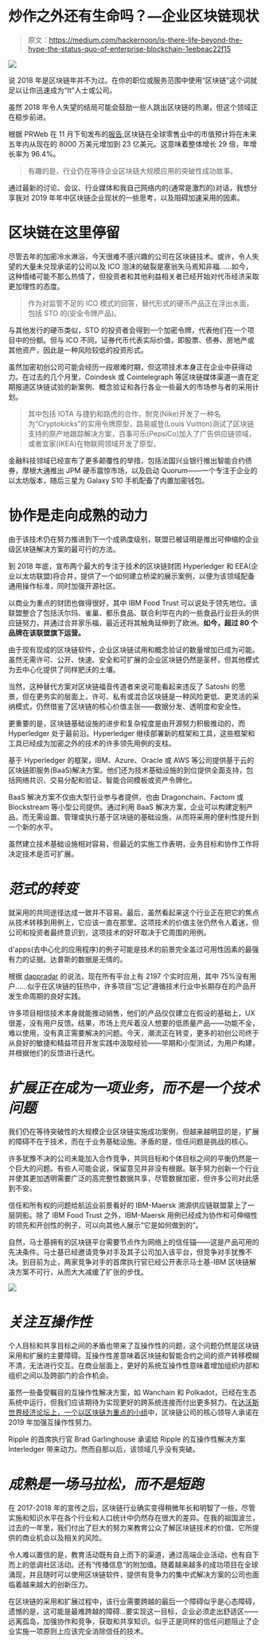 # 炒作之外还有生命吗？—企业区块链现状

> 原文：<https://medium.com/hackernoon/is-there-life-beyond-the-hype-the-status-quo-of-enterprise-blockchain-1eebeac22f15>

![](img/745a69aeb26fb397a1e5267b75355442.png)

说 2018 年是区块链年并不为过。在你的职位或服务范围中使用“区块链”这个词就足以让你迅速成为“It”人士或公司。

虽然 2018 年令人失望的结局可能会鼓励一些人跳出区块链的热潮，但这个领域正在稳步前进。

根据 PRWeb 在 11 月下旬发布的[报告](https://www.prweb.com/releases/blockchain_in_retail_projected_to_surpass_2_3b_by_2023/prweb15954706.htm),区块链在全球零售业中的市值预计将在未来五年内从现在的 8000 万美元增加到 23 亿美元。这意味着整体增长 29 倍，年增长率为 96.4%。

> 有趣的是，行业仍在等待企业区块链大规模应用的突破性成功故事。

通过最新的讨论、会议、行业媒体和我自己网络内的(通常是激烈的)对话，我想分享我对 2019 年年中区块链企业现状的一些思考，以及阻碍加速采用的因素。

# **区块链在这里停留**

尽管去年的加密冷水淋浴，今天很难不感兴趣的公司在区块链技术。或许，令人失望的大量未兑现承诺的公司以及 ICO 泡沫的破裂是塞翁失马焉知非福……如今，这种情绪可能不那么热情了，但投资者和其他利益相关者已经开始对代币经济采取更加理性的态度。

> 作为对监管不足的 ICO 模式的回答，替代形式的硬币产品正在浮出水面，包括 STO 的(安全令牌产品)。

与其他发行的硬币类似，STO 的投资者会得到一个加密令牌，代表他们在一个项目中的份额。但与 ICO 不同，证券代币代表实际价值，即股票、债券、房地产或其他资产，因此是一种风险较低的投资形式。

虽然加密初创公司可能会经历一段艰难时期，但这项技术本身正在企业中获得动力。在过去的几个月里，Coindesk 或 Cointelegraph 等区块链媒体渠道一直在定期报道区块链试验的新案例、概念验证和各行各业一些最大的市场参与者的采用计划。

> 其中包括 IOTA 与捷豹和路虎的合作，耐克(Nike)开发了一种名为“Cryptokicks”的实用令牌原型，路易威登(Louis Vuitton)测试了区块链支持的原产地跟踪解决方案，百事可乐(PepsiCo)加入了广告供应链领域，或者宜家(IKEA)在物联网领域开发了原型。

金融科技领域已经宣布了更多颠覆性的举措，包括法国兴业银行推出智能合约债券，摩根大通推出 JPM 硬币震惊市场，以及启动 Quorum——一个专注于企业的以太坊版本，随后三星为 Galaxy S10 手机配备了内置加密钱包。

# **协作是走向成熟的动力**

由于该技术仍在努力推进到下一个成熟度级别，联盟已被证明是推出可伸缩的企业级区块链解决方案的最可行的方法。

到 2018 年底，宣布两个最大的专注于技术的区块链财团 Hyperledger 和 EEA(企业以太坊联盟)将合并，提供了一个如何建立桥梁的展示案例，以便为该领域配备通用操作标准，同时加强开源社区。

以商业为重点的财团也做得很好，其中 IBM Food Trust 可以说处于领先地位。该联盟整合了包括沃尔玛、雀巢、都乐食品、联合利华在内的一些食品行业巨头的供应链努力，并通过合并家乐福，最近还将其触角延伸到了欧洲。**如今，超过 80 个品牌在该联盟旗下运营。**

由于现有现成的区块链软件，企业区块链试用和概念验证的数量增加已成为可能。虽然无需许可、公开、快速、安全和可扩展的企业区块链仍然是圣杯，但其他模式为去中心化提供了同样肥沃的土壤。

当然，这种替代方案对区块链福音传道者来说可能看起来违反了 Satoshi 的愿景，但在更务实的层面上，许可、私有或混合区块链是一种风险更低、更灵活的采纳模式，仍然借鉴了区块链的核心价值主张——数据分发、透明度和安全性。

更重要的是，区块链基础设施的进步和复杂程度是由开源努力积极推动的，而 Hyperledger 处于最前沿。Hyperledger 继续部署新的框架和工具，这些框架和工具已经成为加密之外的技术的许多领先用例的支柱。

基于 Hyperledger 的框架，IBM、Azure、Oracle 或 AWS 等公司提供基于云的区块链即服务(BaaS)解决方案。他们还为技术基础设施的到位提供全面支持，包括网络共识、交易分配和验证、智能合同模板或资产令牌化。

BaaS 解决方案不仅由大型行业参与者提供，也由 Dragonchain、Factom 或 Blockstream 等小型公司提供。通过利用 BaaS 解决方案，企业可以构建定制产品，而无需设置、管理或执行基于区块链的基础设施，从而将采用的便利性提升到一个新的水平。

虽然建立技术基础设施相对容易，但最近的实施工作表明，业务目标和协作工作将决定技术是否可扩展。

# *范式的转变*

就采用的共同途径达成一致并不容易。最后，虽然看起来这个行业正在把它的焦点从技术转移到用例上，它应该一直在那里。这项技术的价值主张仍然令人着迷，但公司和投资者最终意识到，这项技术的好坏取决于它周围的用例。

d'apps(去中心化的应用程序)的例子可能是技术的前景完全盖过可用性因素的最强有力的证据。达普斯的数据是无情的。

根据 [dappradar](https://dappradar.com/rankings) 的说法，现在所有平台上有 2197 个实时应用，其中 75%没有用户……似乎在区块链的狂热中，许多项目“忘记”遵循技术行业中长期存在的产品开发生命周期的良好实践。

许多项目相信技术本身就能推动销售，他们的产品仅仅建立在假设的基础上，UX 很差，没有用户反馈。结果，市场上充斥着没人想要的低质量产品——功能不全，难以使用，没有真正需要解决的问题。今天，潮流正在转变，更多的初创公司终于从良好的敏捷和精益项目开发实践中汲取经验——早期和小型测试，为用户构建，并根据他们的反馈进行迭代。

# *扩展正在成为一项业务，而不是一个技术问题*

我们仍在等待突破性的大规模企业区块链实施成功案例，但越来越明显的是，扩展的障碍不在于技术，而在于业务基础设施。矛盾的是，信任问题是挑战的核心。

许多犹豫不决的公司未能加入合作竞争，共同目标和个体目标之间的平衡仍然是一个巨大的问题。有些人可能会说，保留意见并非没有根据。联手努力创新一个行业并使其更加透明需要广泛的高完整性数据共享，尽管数据加密，但许多公司对此感到不安。

信任和所有权的问题给航运业前景看好的 IBM-Maersk 溯源供应链联盟蒙上了一层阴影。除了 IBM Food Trust 之外，IBM-Maersk 用例已经成为协作和可伸缩性的领先和开创性的例子，可以向其他人展示“它是如何做到的”。

自然，马士基拥有的区块链平台需要节点作为网络上的信任锚——这是产品可用的先决条件。马士基已经邀请竞争对手及其子公司加入该平台，但竞争对手犹豫不决。到目前为止，两家竞争对手的首席执行官已经公开表示马士基-IBM 区块链解决方案不可行，从而大大减缓了扩张的步伐。

![](img/5d4863d18d32cfa4eb1bb2f8c7c711e3.png)

# *关注互操作性*

个人目标和共享目标之间的矛盾也带来了互操作性的问题，这个问题仍然是区块链采用和扩展的主要障碍。互操作性差意味着区块链和智能合约之间的资产转移模糊不清，无法进行交互。在商业层面上，更好的系统互操作性意味着增加组织内部和组织之间以及跨部门的合作机会。

虽然一些备受瞩目的互操作性解决方案，如 Wanchain 和 Polkadot，已经在生态系统中运行，但我们应该期待为实现更好的跨系统连接而付出更多努力。在[达沃斯世界经济论坛上，一个以区块链为重点的小组](https://www.youtube.com/watch?v=QzgTTsOOk04&t=2937s)中，区块链公司的核心领导人承诺在 2019 年加强互操作性努力。

Ripple 的首席执行官 Brad Garlinghouse 承诺给 Ripple 的互操作性解决方案 Interledger 带来动力。然而自那以后，该领域几乎没有突破。

# *成熟是一场马拉松，而不是短跑*

在 2017-2018 年的宣传之后，区块链行业确实变得稍微年长和明智了一些，尽管实施和知识水平在各个行业和人口统计中仍然存在很大的差异。在我的祖国波兰，过去的一年里，我们付出了巨大的努力来教育公众了解区块链技术的价值、它所提供的商业机会以及相关的风险。

令人难以置信的是，教育活动既有自上而下的渠道，通过高端企业活动，也有自下而上的低调社区活动。还有“传播信息”的附加值。随着越来越多的成功项目在全球涌现，并且随时可以使用区块链软件，提供有竞争力的集中式解决方案的公司也面临着越来越大的创新压力。

在区块链的采用和扩展过程中，该行业需要跨越的最后一个障碍似乎是心态障碍，遗憾的是，这可能是最难跨越的障碍...要实现这一目标，企业必须走出舒适区——远离孤岛，加强协作和竞争，获取和共享知识。似乎正是同样的信任问题阻止了企业实施一项原则上应该完全消除信任的技术。
